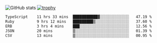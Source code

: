 ![GitHub stats](https://github-readme-stats.vercel.app/api?username=ksk001100&show_icons=true&theme=tokyonight)
[![trophy](https://github-profile-trophy.vercel.app/?username=ksk001100&theme=onedark)](https://github.com/ryo-ma/github-profile-trophy)

<!--START_SECTION:waka-->

```txt
TypeScript    11 hrs 33 mins  ███████████▓░░░░░░░░░░░░░   47.19 %
Ruby          9 hrs 12 mins   █████████▒░░░░░░░░░░░░░░░   37.60 %
ERB           3 hrs 4 mins    ███░░░░░░░░░░░░░░░░░░░░░░   12.56 %
JSON          20 mins         ▒░░░░░░░░░░░░░░░░░░░░░░░░   01.39 %
CSV           13 mins         ▒░░░░░░░░░░░░░░░░░░░░░░░░   00.95 %
```

<!--END_SECTION:waka-->
